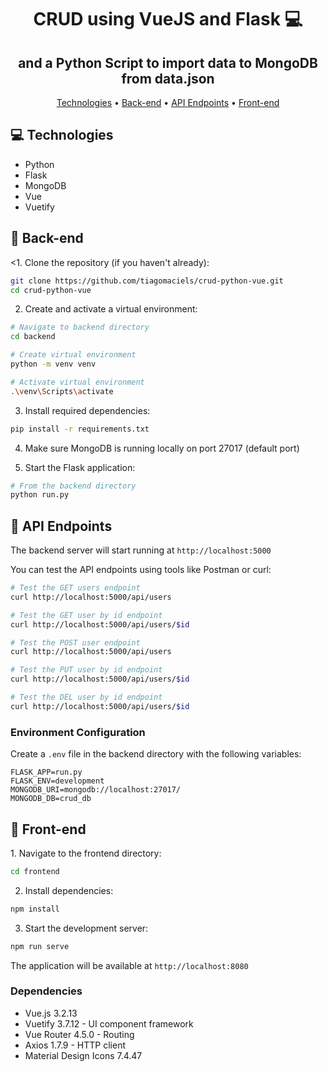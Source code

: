 <h1 align="center" style="font-weight: bold;">CRUD using VueJS and Flask 💻</h1>
<h2 align="center" style="font-weight: bold;">and a Python Script to import data to MongoDB from data.json</h2>

<p align="center">
 <a href="#technologies">Technologies</a> • 
 <a href="#backend">Back-end</a> • 
 <a href="#routes">API Endpoints</a> • 
 <a href="#frontend">Front-end</a> 
</p>

<h2 id="technologies">💻 Technologies</h2>

- Python
- Flask
- MongoDB
- Vue
- Vuetify

<h2 id="backend">🚀 Back-end</h2>

<1. Clone the repository (if you haven't already):
```bash
git clone https://github.com/tiagomaciels/crud-python-vue.git
cd crud-python-vue
```

2. Create and activate a virtual environment:
```bash
# Navigate to backend directory
cd backend

# Create virtual environment
python -m venv venv

# Activate virtual environment
.\venv\Scripts\activate
```

3. Install required dependencies:
```bash
pip install -r requirements.txt
```

4. Make sure MongoDB is running locally on port 27017 (default port)

5. Start the Flask application:
```bash
# From the backend directory
python run.py
```

<h2 id="routes">📍 API Endpoints</h2>

The backend server will start running at `http://localhost:5000`

You can test the API endpoints using tools like Postman or curl:

```bash
# Test the GET users endpoint
curl http://localhost:5000/api/users

# Test the GET user by id endpoint
curl http://localhost:5000/api/users/$id

# Test the POST user endpoint
curl http://localhost:5000/api/users

# Test the PUT user by id endpoint
curl http://localhost:5000/api/users/$id

# Test the DEL user by id endpoint
curl http://localhost:5000/api/users/$id
```


### Environment Configuration

Create a `.env` file in the backend directory with the following variables:
```env
FLASK_APP=run.py
FLASK_ENV=development
MONGODB_URI=mongodb://localhost:27017/
MONGODB_DB=crud_db
```

<h2 id="frontend">🚀 Front-end</h2>
1. Navigate to the frontend directory:

```bash
cd frontend
```

2. Install dependencies:
```bash
npm install
```

3. Start the development server:
```bash
npm run serve
```

The application will be available at `http://localhost:8080`

### Dependencies

- Vue.js 3.2.13
- Vuetify 3.7.12 - UI component framework
- Vue Router 4.5.0 - Routing
- Axios 1.7.9 - HTTP client
- Material Design Icons 7.4.47
